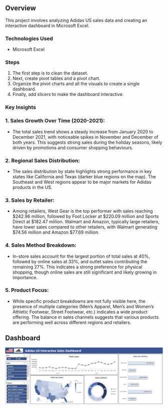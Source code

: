 ## Overview
This project involves analyzing Adidas US sales data and creating an interactive dashboard in Microsoft Excel.

### Technologies Used
- Microsoft Excel

### Steps
1. The first step is to clean the dataset.
2. Next, create pivot tables and a pivot chart.
3. Organize the pivot charts and all the visuals to create a single dashboard.
4. Finally, add slicers to make the dashboard interactive.

### Key Insights
### 1. Sales Growth Over Time (2020-2021):
- The total sales trend shows a steady increase from January 2020 to December 2021, with noticeable spikes in November and December of both years. This suggests strong sales during the holiday seasons, likely driven by promotions and consumer shopping behaviours.
  
### 2. Regional Sales Distribution:
- The sales distribution by state highlights strong performance in key states like California and Texas (darker blue regions on the map). The Southeast and West regions appear to be major markets for Adidas products in the US.

### 3. Sales by Retailer:
- Among retailers, West Gear is the top performer with sales reaching $242.96 million, followed by Foot Locker at $220.09 million and Sports Direct at $182.47 million.
Walmart and Amazon, typically large retailers, have lower sales compared to other retailers, with Walmart generating $74.56 million and Amazon $77.69 million.

### 4. Sales Method Breakdown:
- In-store sales account for the largest portion of total sales at 40%, followed by online sales at 33%, and outlet sales contributing the remaining 27%. This indicates a strong preference for physical shopping, though online sales are still significant and likely growing in importance.
  
### 5. Product Focus:
- While specific product breakdowns are not fully visible here, the presence of multiple categories (Men’s Apparel, Men’s and Women’s Athletic Footwear, Street Footwear, etc.) indicates a wide product offering. The balance in sales channels suggests that various products are performing well across different regions and retailers.

## Dashboard
![Image alt text](https://github.com/QaisBello/Data-Analytics-Projects/blob/e3768a3e07fe1bd1ed06b6523c14b706d60582d9/Adidas%20Sales%20Analysis/Adidas%20Sales%20Dashboard.png)
